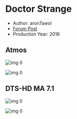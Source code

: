 # Doctor Strange

* Author: aron7awol
* [Forum Post](https://www.avsforum.com/threads/bass-eq-for-filtered-movies.2995212/post-56772152)
* Production Year: 2016

## Atmos

![img 0](https://i.imgur.com/WXNE1YZ.jpg)

![img 0](https://i.imgur.com/u4Ck0Zz.png)

## DTS-HD MA 7.1

![img 0](https://i.imgur.com/vrYGvfC.jpg)

![img 0](https://i.imgur.com/nV8UAqG.jpg)

